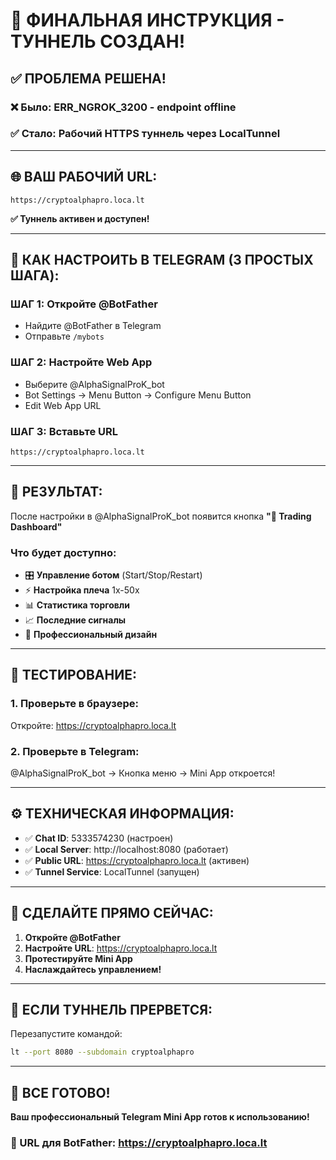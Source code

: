 # 🎉 ФИНАЛЬНАЯ ИНСТРУКЦИЯ - ТУННЕЛЬ СОЗДАН!

## ✅ **ПРОБЛЕМА РЕШЕНА!**

### **❌ Было:** ERR_NGROK_3200 - endpoint offline
### **✅ Стало:** Рабочий HTTPS туннель через LocalTunnel

---

## 🌐 **ВАШ РАБОЧИЙ URL:**

```
https://cryptoalphapro.loca.lt
```

**✅ Туннель активен и доступен!**

---

## 📱 **КАК НАСТРОИТЬ В TELEGRAM (3 ПРОСТЫХ ШАГА):**

### **ШАГ 1: Откройте @BotFather**
- Найдите @BotFather в Telegram
- Отправьте `/mybots`

### **ШАГ 2: Настройте Web App**
- Выберите @AlphaSignalProK_bot
- Bot Settings → Menu Button → Configure Menu Button
- Edit Web App URL

### **ШАГ 3: Вставьте URL**
```
https://cryptoalphapro.loca.lt
```

---

## 🚀 **РЕЗУЛЬТАТ:**

После настройки в @AlphaSignalProK_bot появится кнопка **"🚀 Trading Dashboard"**

### **Что будет доступно:**
- 🎛️ **Управление ботом** (Start/Stop/Restart)
- ⚡ **Настройка плеча** 1x-50x
- 📊 **Статистика торговли**
- 📈 **Последние сигналы**
- 💎 **Профессиональный дизайн**

---

## 🧪 **ТЕСТИРОВАНИЕ:**

### **1. Проверьте в браузере:**
Откройте: https://cryptoalphapro.loca.lt

### **2. Проверьте в Telegram:**
@AlphaSignalProK_bot → Кнопка меню → Mini App откроется!

---

## ⚙️ **ТЕХНИЧЕСКАЯ ИНФОРМАЦИЯ:**

- ✅ **Chat ID**: 5333574230 (настроен)
- ✅ **Local Server**: http://localhost:8080 (работает)
- ✅ **Public URL**: https://cryptoalphapro.loca.lt (активен)
- ✅ **Tunnel Service**: LocalTunnel (запущен)

---

## 🎯 **СДЕЛАЙТЕ ПРЯМО СЕЙЧАС:**

1. **Откройте @BotFather**
2. **Настройте URL**: https://cryptoalphapro.loca.lt
3. **Протестируйте Mini App**
4. **Наслаждайтесь управлением!**

---

## 🔄 **ЕСЛИ ТУННЕЛЬ ПРЕРВЕТСЯ:**

Перезапустите командой:
```bash
lt --port 8080 --subdomain cryptoalphapro
```

---

## 🎉 **ВСЕ ГОТОВО!**

**Ваш профессиональный Telegram Mini App готов к использованию!**

### **🚀 URL для BotFather: https://cryptoalphapro.loca.lt**

